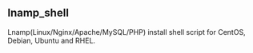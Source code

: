 ## lnamp_shell

Lnamp(Linux/Nginx/Apache/MySQL/PHP) install shell script for CentOS, Debian, Ubuntu and RHEL.
